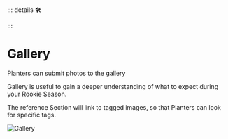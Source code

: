 ::: details 🛠



:::

# Gallery

Planters can submit photos to the gallery

Gallery is useful to gain a deeper understanding of what to expect during your Rookie Season.

The reference Section will link to tagged images, so that Planters can look for specific tags.

![Gallery](/Gallery_00.png)
